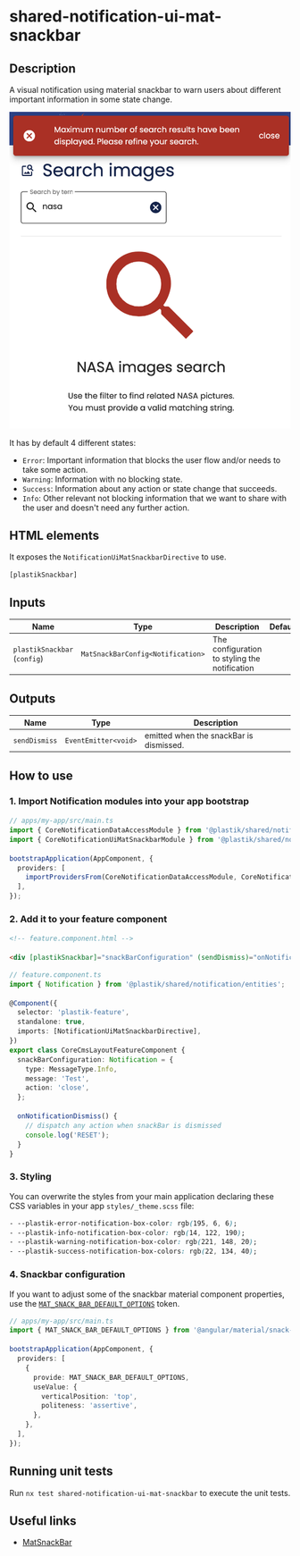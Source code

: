 # shared-notification-ui-mat-snackbar

## Description

A visual notification using material snackbar to warn users about different important information in some state change.

![shared-notification-ui-mat-snackbar](shared-notification-ui-mat-snackbar.png)

It has by default 4 different states:

- `Error`: Important information that blocks the user flow and/or needs to take some action.
- `Warning`: Information with no blocking state.
- `Success`: Information about any action or state change that succeeds.
- `Info`: Other relevant not blocking information that we want to share with the user and doesn't need any further action.

## HTML elements

It exposes the `NotificationUiMatSnackbarDirective` to use.

`[plastikSnackbar]`

## Inputs

| Name                         | Type                              | Description                                   | Default |
| ---------------------------- | --------------------------------- | --------------------------------------------- | ------- |
| `plastikSnackbar` (`config`) | `MatSnackBarConfig<Notification>` | The configuration to styling the notification |         |

## Outputs

| Name          | Type                 | Description                             |
| ------------- | -------------------- | --------------------------------------- |
| `sendDismiss` | `EventEmitter<void>` | emitted when the snackBar is dismissed. |

## How to use

### 1. Import Notification modules into your app bootstrap

```typescript
// apps/my-app/src/main.ts
import { CoreNotificationDataAccessModule } from '@plastik/shared/notification/data-access';
import { CoreNotificationUiMatSnackbarModule } from '@plastik/shared/notification/ui/mat-snackbar';

bootstrapApplication(AppComponent, {
  providers: [
    importProvidersFrom(CoreNotificationDataAccessModule, CoreNotificationUiMatSnackbarModule),
  ],
});
```

### 2. Add it to your feature component

```html
<!-- feature.component.html -->

<div [plastikSnackbar]="snackBarConfiguration" (sendDismiss)="onNotificationDismiss()"></div>
```

```typescript
// feature.component.ts
import { Notification } from '@plastik/shared/notification/entities';

@Component({
  selector: 'plastik-feature',
  standalone: true,
  imports: [NotificationUiMatSnackbarDirective],
})
export class CoreCmsLayoutFeatureComponent {
  snackBarConfiguration: Notification = {
    type: MessageType.Info,
    message: 'Test',
    action: 'close',
  };

  onNotificationDismiss() {
    // dispatch any action when snackBar is dismissed
    console.log('RESET');
  }
}
```

### 3. Styling

You can overwrite the styles from your main application declaring these CSS variables in your app `styles/_theme.scss` file:

```css
- --plastik-error-notification-box-color: rgb(195, 6, 6);
- --plastik-info-notification-box-color: rgb(14, 122, 190);
- --plastik-warning-notification-box-color: rgb(221, 148, 20);
- --plastik-success-notification-box-colors: rgb(22, 134, 40);
```

### 4. Snackbar configuration

If you want to adjust some of the snackbar material component properties, use the [`MAT_SNACK_BAR_DEFAULT_OPTIONS`](https://material.angular.io/components/snack-bar/api#MAT_SNACK_BAR_DEFAULT_OPTIONS) token.

```typescript
// apps/my-app/src/main.ts
import { MAT_SNACK_BAR_DEFAULT_OPTIONS } from '@angular/material/snack-bar';

bootstrapApplication(AppComponent, {
  providers: [
    {
      provide: MAT_SNACK_BAR_DEFAULT_OPTIONS,
      useValue: {
        verticalPosition: 'top',
        politeness: 'assertive',
      },
    },
  ],
});
```

## Running unit tests

Run `nx test shared-notification-ui-mat-snackbar` to execute the unit tests.

## Useful links

- [MatSnackBar](https://material.angular.io/components/snack-bar)
